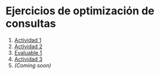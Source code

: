 # Ejercicios de optimización de consultas

1. [Actividad 1](./Actividad%20Queries%201.md)
2. [Actividad 2](./Actividad%20Queries%202.md)
3. [Evaluable 1](./Evaluable%201.md)
4. [Actividad 3](./Actividad%20Queries%203.md)
5. *(Coming soon)*
